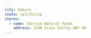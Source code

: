 ```yaml
---
city: Auburn
state: california
stores:
  - name: Sunrise Natural Foods
    address: 2160 Grass Valley HWY 49
---
```

